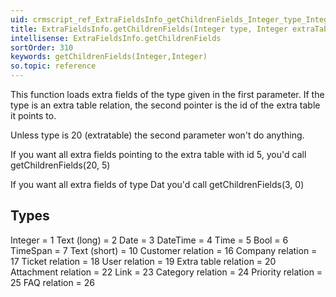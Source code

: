 ```yaml
---
uid: crmscript_ref_ExtraFieldsInfo_getChildrenFields_Integer_type_Integer_extraTableTarget
title: ExtraFieldsInfo.getChildrenFields(Integer type, Integer extraTableTarget)
intellisense: ExtraFieldsInfo.getChildrenFields
sortOrder: 310
keywords: getChildrenFields(Integer,Integer)
so.topic: reference
---
```


This function loads extra fields of the type given in the first parameter. If the type is an extra table relation, the second pointer is the id of the extra table it points to.

Unless type is 20 (extratable) the second parameter won't do anything.

If you want all extra fields pointing to the extra table with id 5, you'd call getChildrenFields(20, 5)

If you want all extra fields of type Dat you'd call getChildrenFields(3, 0)

## Types

Integer                   =  1
Text (long)              =  2
Date                       =  3
DateTime                =  4
Time                       =  5
Bool                        =  6
TimeSpan                =  7
Text (short)              = 10
Customer relation     = 16
Company relation     = 17
Ticket relation          = 18
User relation            = 19
Extra table relation   = 20
Attachment relation  = 22
Link                        = 23
Category relation     = 24
Priority relation        = 25
FAQ relation             = 26


